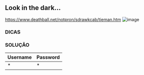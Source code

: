 ## Look in the dark...
https://www.deathball.net/notpron/sdrawkcab/tieman.htm
![image](https://user-images.githubusercontent.com/51168329/153721952-6c93f2ee-8b08-4d10-b84f-33767389662b.png)
### DICAS

### SOLUÇÃO
| Username | Password |
|:---------|:---------|
| *   | *    |
